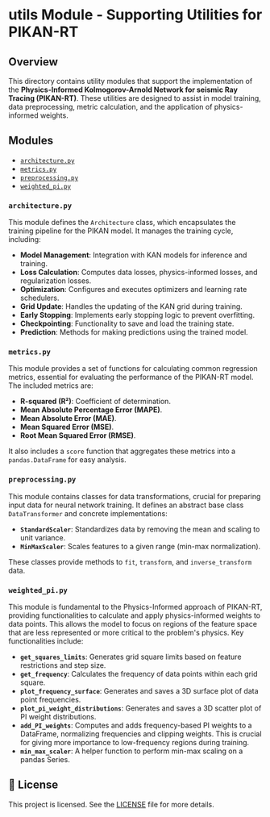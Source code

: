 # utils Module - Supporting Utilities for PIKAN-RT

## Overview

This directory contains utility modules that support the implementation of the **Physics-Informed Kolmogorov-Arnold Network for seismic Ray Tracing (PIKAN-RT)**. These utilities are designed to assist in model training, data preprocessing, metric calculation, and the application of physics-informed weights.

## Modules

- [`architecture.py`](./architecture.py)
- [`metrics.py`](./metrics.py)
- [`preprocessing.py`](./preprocessing.py)
- [`weighted_pi.py`](./weighted_pi.py)

### `architecture.py`

This module defines the `Architecture` class, which encapsulates the training pipeline for the PIKAN model. It manages the training cycle, including:

- **Model Management**: Integration with KAN models for inference and training.
- **Loss Calculation**: Computes data losses, physics-informed losses, and regularization losses.
- **Optimization**: Configures and executes optimizers and learning rate schedulers.
- **Grid Update**: Handles the updating of the KAN grid during training.
- **Early Stopping**: Implements early stopping logic to prevent overfitting.
- **Checkpointing**: Functionality to save and load the training state.
- **Prediction**: Methods for making predictions using the trained model.

### `metrics.py`

This module provides a set of functions for calculating common regression metrics, essential for evaluating the performance of the PIKAN-RT model. The included metrics are:

- **R-squared (R²)**: Coefficient of determination.
- **Mean Absolute Percentage Error (MAPE)**.
- **Mean Absolute Error (MAE)**.
- **Mean Squared Error (MSE)**.
- **Root Mean Squared Error (RMSE)**.

It also includes a `score` function that aggregates these metrics into a `pandas.DataFrame` for easy analysis.

### `preprocessing.py`

This module contains classes for data transformations, crucial for preparing input data for neural network training. It defines an abstract base class `DataTransformer` and concrete implementations:

- **`StandardScaler`**: Standardizes data by removing the mean and scaling to unit variance.
- **`MinMaxScaler`**: Scales features to a given range (min-max normalization).

These classes provide methods to `fit`, `transform`, and `inverse_transform` data.

### `weighted_pi.py`

This module is fundamental to the Physics-Informed approach of PIKAN-RT, providing functionalities to calculate and apply physics-informed weights to data points. This allows the model to focus on regions of the feature space that are less represented or more critical to the problem's physics. Key functionalities include:

- **`get_squares_limits`**: Generates grid square limits based on feature restrictions and step size.
- **`get_frequency`**: Calculates the frequency of data points within each grid square.
- **`plot_frequency_surface`**: Generates and saves a 3D surface plot of data point frequencies.
- **`plot_pi_weight_distributions`**: Generates and saves a 3D scatter plot of PI weight distributions.
- **`add_PI_weights`**: Computes and adds frequency-based PI weights to a DataFrame, normalizing frequencies and clipping weights. This is crucial for giving more importance to low-frequency regions during training.
- **`min_max_scaler`**: A helper function to perform min-max scaling on a pandas Series.

## 📝 License

This project is licensed. See the [LICENSE](LICENSE.md) file for more details.

